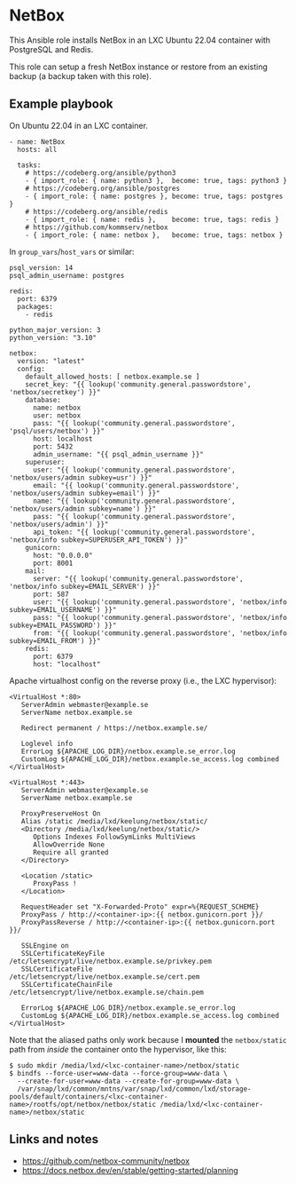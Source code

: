 # NetBox

This Ansible role installs NetBox in an LXC Ubuntu 22.04 container with
PostgreSQL and Redis.

This role can setup a fresh NetBox instance or restore from an existing backup
(a backup taken with this role).


## Example playbook

On Ubuntu 22.04 in an LXC container.

```
- name: NetBox
  hosts: all

  tasks:
    # https://codeberg.org/ansible/python3
    - { import_role: { name: python3 },  become: true, tags: python3 }
    # https://codeberg.org/ansible/postgres
    - { import_role: { name: postgres }, become: true, tags: postgres }
    # https://codeberg.org/ansible/redis
    - { import_role: { name: redis },    become: true, tags: redis }
    # https://github.com/kommserv/netbox
    - { import_role: { name: netbox },   become: true, tags: netbox }
```

In `group_vars`/`host_vars` or similar:
```
psql_version: 14
psql_admin_username: postgres

redis:
  port: 6379
  packages:
    - redis

python_major_version: 3
python_version: "3.10"

netbox:
  version: "latest"
  config:
    default_allowed_hosts: [ netbox.example.se ]
    secret_key: "{{ lookup('community.general.passwordstore', 'netbox/secretkey') }}"
    database:
      name: netbox
      user: netbox
      pass: "{{ lookup('community.general.passwordstore', 'psql/users/netbox') }}"
      host: localhost
      port: 5432
      admin_username: "{{ psql_admin_username }}"
    superuser:
      user: "{{ lookup('community.general.passwordstore', 'netbox/users/admin subkey=usr') }}"
      email: "{{ lookup('community.general.passwordstore', 'netbox/users/admin subkey=email') }}"
      name: "{{ lookup('community.general.passwordstore', 'netbox/users/admin subkey=name') }}"
      pass: "{{ lookup('community.general.passwordstore', 'netbox/users/admin') }}"
      api_token: "{{ lookup('community.general.passwordstore', 'netbox/info subkey=SUPERUSER_API_TOKEN') }}"
    gunicorn:
      host: "0.0.0.0"
      port: 8001
    mail:
      server: "{{ lookup('community.general.passwordstore', 'netbox/info subkey=EMAIL_SERVER') }}"
      port: 587
      user: "{{ lookup('community.general.passwordstore', 'netbox/info subkey=EMAIL_USERNAME') }}"
      pass: "{{ lookup('community.general.passwordstore', 'netbox/info subkey=EMAIL_PASSWORD') }}"
      from: "{{ lookup('community.general.passwordstore', 'netbox/info subkey=EMAIL_FROM') }}"
    redis:
      port: 6379
      host: "localhost"
```

Apache virtualhost config on the reverse proxy (i.e., the LXC hypervisor):
```
<VirtualHost *:80>
   ServerAdmin webmaster@example.se
   ServerName netbox.example.se

   Redirect permanent / https://netbox.example.se/

   Loglevel info
   ErrorLog ${APACHE_LOG_DIR}/netbox.example.se_error.log
   CustomLog ${APACHE_LOG_DIR}/netbox.example.se_access.log combined
</VirtualHost>

<VirtualHost *:443>
   ServerAdmin webmaster@example.se
   ServerName netbox.example.se

   ProxyPreserveHost On
   Alias /static /media/lxd/keelung/netbox/static/
   <Directory /media/lxd/keelung/netbox/static/>
      Options Indexes FollowSymLinks MultiViews
      AllowOverride None
      Require all granted
   </Directory>

   <Location /static>
      ProxyPass !
   </Location>

   RequestHeader set "X-Forwarded-Proto" expr=%{REQUEST_SCHEME}
   ProxyPass / http://<container-ip>:{{ netbox.gunicorn.port }}/
   ProxyPassReverse / http://<container-ip>:{{ netbox.gunicorn.port }}/

   SSLEngine on
   SSLCertificateKeyFile   /etc/letsencrypt/live/netbox.example.se/privkey.pem
   SSLCertificateFile      /etc/letsencrypt/live/netbox.example.se/cert.pem
   SSLCertificateChainFile /etc/letsencrypt/live/netbox.example.se/chain.pem

   ErrorLog ${APACHE_LOG_DIR}/netbox.example.se_error.log
   CustomLog ${APACHE_LOG_DIR}/netbox.example.se_access.log combined
</VirtualHost>
```

Note that the aliased paths only work because I **mounted** the `netbox/static`
path from *inside* the container onto the hypervisor, like this:
```
$ sudo mkdir /media/lxd/<lxc-container-name>/netbox/static
$ bindfs --force-user=www-data --force-group=www-data \
  --create-for-user=www-data --create-for-group=www-data \
  /var/snap/lxd/common/mntns/var/snap/lxd/common/lxd/storage-pools/default/containers/<lxc-container-name>/rootfs/opt/netbox/netbox/static /media/lxd/<lxc-container-name>/netbox/static
```


## Links and notes

+ https://github.com/netbox-community/netbox
+ https://docs.netbox.dev/en/stable/getting-started/planning
